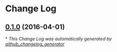 # Change Log

## [0.1.0](https://github.com/kevinoid/promise-nodeify/tree/0.1.0) (2016-04-01)


\* *This Change Log was automatically generated by [github_changelog_generator](https://github.com/skywinder/Github-Changelog-Generator)*
